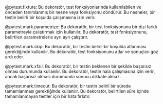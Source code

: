 @pytest.fixture: Bu dekoratör, test fonksiyonlarında kullanılabilen ve önceden tanımlanmış bir nesne veya fonksiyonu döndürür. Bu nesneler, bir testin belirli bir koşulda çalışmasına izin verir.

@pytest.mark.parametrize: Bu dekoratör, bir test fonksiyonunu bir dizi farklı parametreyle çalıştırmak için kullanılır. Bu dekoratör, test fonksiyonunu, belirtilen parametrelerle ayrı ayrı çalıştırır.

@pytest.mark.skip: Bu dekoratör, bir testin belirli bir koşulda atlanması gerektiğinde kullanılır. Bu dekoratör, test fonksiyonunu atlar ve sonuçları göz ardı eder.

@pytest.mark.xfail: Bu dekoratör, bir testin beklenen bir şekilde başarısız olması durumunda kullanılır. Bu dekoratör, testin hala çalışmasına izin verir, ancak başarısız olması durumunda sonucu dikkate almaz.

@pytest.mark.timeout: Bu dekoratör, bir testin belirli bir sürede tamamlanması gerektiğinde kullanılır. Bu dekoratör, belirtilen süre içinde tamamlanmayan testler için bir hata fırlatır.